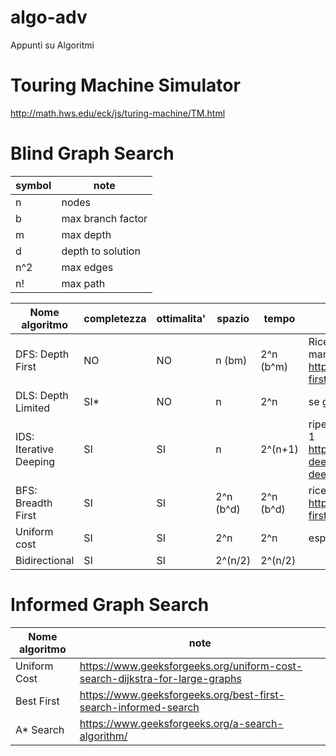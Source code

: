 # algo-adv
Appunti su Algoritmi 

# Touring Machine Simulator
http://math.hws.edu/eck/js/turing-machine/TM.html

# Blind Graph Search

| symbol | note | 
|-|-| 
| n | nodes |
| b | max branch factor |
| m | max depth |
| d | depth to solution |
| n^2 | max edges |
| n! | max path |

| Nome algoritmo | completezza | ottimalita' | spazio | tempo | note |
|-|-|-|-|-|-| 
| DFS: Depth First | NO | NO | n (bm) | 2^n (b^m) | Ricerca in profondita', Frontiera mantenuta come LIFO  https://www.geeksforgeeks.org/depth-first-search-or-dfs-for-a-graph |
| DLS: Depth Limited | SI* |NO | n | 2^n | se goal prima del limite  |
| IDS: Iterative Deeping | SI | SI | n | 2^(n+1) | ripeto n volte DLS aumentando il limite di 1  https://www.geeksforgeeks.org/iterative-deepening-searchids-iterative-deepening-depth-first-searchiddfs | 
| BFS: Breadth First | SI | SI | 2^n (b^d) | 2^n (b^d) | ricerca in ampiezza  https://www.geeksforgeeks.org/breadth-first-search-or-bfs-for-a-graph |
| Uniform cost  | SI |	SI | 2^n |	2^n | esponenziale | 
| Bidirectional | SI | SI | 2^(n/2)	| 2^(n/2) | | 

# Informed Graph Search 

| Nome algoritmo | note |
|-|-|
| Uniform Cost |  https://www.geeksforgeeks.org/uniform-cost-search-dijkstra-for-large-graphs |
| Best First |  https://www.geeksforgeeks.org/best-first-search-informed-search |
| A* Search |  https://www.geeksforgeeks.org/a-search-algorithm/ |
